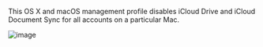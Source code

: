This OS X and macOS management profile disables iCloud Drive and iCloud Document Sync for all accounts on a particular Mac.

![image](https://github.com/rtrouton/profiles/blob/master/DisableiCloudDriveandDocumentSync/images/icloud_drive_blocked.png)